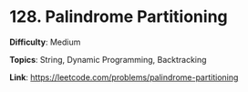 # 128. Palindrome Partitioning

**Difficulty**: Medium

**Topics**: String, Dynamic Programming, Backtracking

**Link**: https://leetcode.com/problems/palindrome-partitioning
